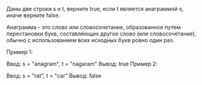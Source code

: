 Даны две строки s и t, верните true, если t является анаграммой s, иначе верните false.

Анаграмма - это слово или словосочетание, образованное путем перестановки букв, составляющих другое слово (или словосочетание), обычно с использованием всех исходных букв ровно один раз.

 

Пример 1:

Ввод: s = "anagram", t = "nagaram"
Вывод: true
Пример 2:

Ввод: s = "rat", t = "car"
Вывод: false
 